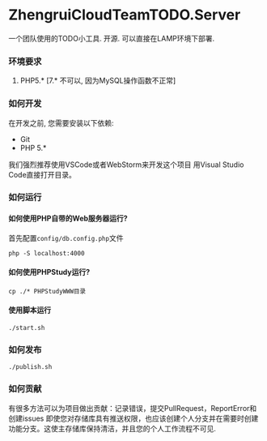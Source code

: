 # ZhengruiCloudTeamTODO.Server
一个团队使用的TODO小工具. 开源. 可以直接在LAMP环境下部署.

### 环境要求
1. PHP5.* [7.* 不可以, 因为MySQL操作函数不正常]

### 如何开发
在开发之前, 您需要安装以下依赖:
* Git
* PHP 5.*

我们强烈推荐使用VSCode或者WebStorm来开发这个项目
用Visual Studio Code直接打开目录。

### 如何运行
#### 如何使用PHP自带的Web服务器运行?
首先配置`config/db.config.php`文件

`php -S localhost:4000`

#### 如何使用PHPStudy运行?
`cp ./* PHPStudyWWW目录`

#### 使用脚本运行
`./start.sh`

### 如何发布
`./publish.sh`

### 如何贡献
有很多方法可以为项目做出贡献：记录错误，提交PullRequest，ReportError和创建issues
即使您对存储库具有推送权限，也应该创建个人分支并在需要时创建功能分支。这使主存储库保持清洁，并且您的个人工作流程不可见.
